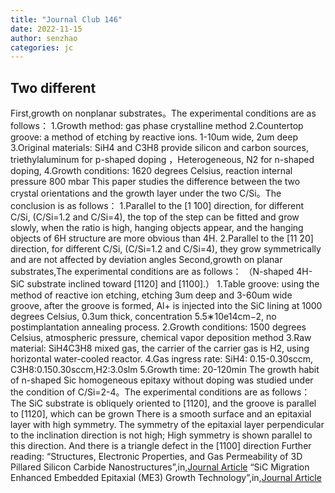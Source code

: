 ```yaml
---
title: "Journal Club 146"
date: 2022-11-15
author: senzhao
categories: jc
---
```


## Two different ##
First,growth on nonplanar substrates。The experimental conditions are as follows：
1.Growth method: gas phase crystalline method
2.Countertop groove: a method of etching by reactive ions. 1-10um wide, 2um deep
3.Original materials: SiH4 and C3H8 provide silicon and carbon sources, triethylaluminum for p-shaped doping ，Heterogeneous, N2 for n-shaped doping,
4.Growth conditions: 1620 degrees Celsius, reaction internal pressure 800 mbar
This paper studies the difference between the two crystal orientations and the growth layer under the two C/Si。The conclusion is as follows：
1.Parallel to the [1 ̄100] direction, for different C/Si, (C/Si=1.2 and C/Si=4), the top of the step can be fitted and grow slowly, when the ratio is high,
  hanging objects appear, and the hanging objects of 6H structure are more obvious than 4H.
2.Parallel to the [11 ̄20] direction, for different C/Si, (C/Si=1.2 and C/Si=4), they grow symmetrically and are not affected by deviation angles
Second,growth on planar substrates,The experimental conditions are as follows：
（N-shaped 4H-SiC substrate inclined toward [1120] and [1100].）
1.Table groove: using the method of reactive ion etching, etching 3um deep and 3-60um wide groove, after the groove is formed, Al+ is injected into the SiC lining
                at 1000 degrees Celsius, 0.3um thick, concentration 5.5∗10e14cm−2, no postimplantation annealing process.
2.Growth conditions: 1500 degrees Celsius, atmospheric pressure, chemical vapor deposition method
3.Raw material: SiH4C3H8 mixed gas, the carrier of the carrier gas is H2, using horizontal water-cooled reactor.
4.Gas ingress rate: SiH4: 0.15-0.30sccm,
                    C3H8:0.150.30sccm,H2:3.0slm
5.Growth time: 20-120min
The growth habit of n-shaped Sic homogeneous epitaxy without doping was studied under the condition of C/Si=2-4。The experimental conditions are as follows：
The SiC substrate is obliquely oriented to [1120], and the groove is parallel to [1120], which can be grown
There is a smooth surface and an epitaxial layer with high symmetry. The symmetry of the epitaxial layer perpendicular to the inclination direction is not high; 
High symmetry is shown parallel to this direction. And there is a triangle defect in the [1100] direction
Further reading:
“Structures, Electronic Properties, and Gas Permeability of 3D Pillared Silicon Carbide Nanostructures”,in,[Journal Article](https://doi.org/10.3390/nano12111869)
“SiC Migration Enhanced Embedded Epitaxial (ME3) Growth Technology”,in,[Journal Article](https://doi.org/10.4028/www.scientific.net/MSF.527-529.251)

